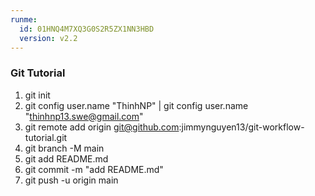 ```yaml
---
runme:
  id: 01HNQ4M7XQ3G0S2R5ZX1NN3HBD
  version: v2.2
---
```


### Git Tutorial

1. git init
2. git config user.name "ThinhNP" | git config user.name "thinhnp13.swe@gmail.com"
3. git remote add origin git@github.com:jimmynguyen13/git-workflow-tutorial.git
4. git branch -M main
5. git add README.md
6. git commit -m "add README.md"
7. git push -u origin main